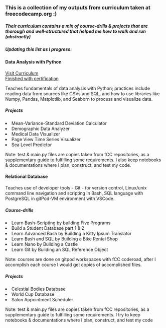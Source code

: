 <h3> This is a collection of my outputs from curriculum taken at freecodecamp.org :) </h3>
<h5> Their curriculum contains a mix of course-drills & projects that are thorough and well-structured that helped me how to walk and run (abstractly) </h5>
<h5> Updating this list as I progress: </h5>

<h4>Data Analysis with Python</h4>
<a href="https://www.freecodecamp.org/learn/data-analysis-with-python" target="_blank">Visit Curriculum</a><br>
<a href="https://www.freecodecamp.org/certification/KmblyT/data-analysis-with-python-v7" target="_blank"> Finished with certification</a>
<p>Teaches fundamentals of data analysis with Python;
  practices include reading data from sources like CSVs and SQL, 
  and how to use libraries like Numpy, Pandas, Matplotlib, and Seaborn to process and visualize data.
</p>

<h5>Projects</h5>
<li>Mean-Variance-Standard Deviation Calculator</li>
<li>Demographic Data Analyzer</li>
<li>Medical Data Visualizer</li>
<li>Page View Time Series Visualizer</li>
<li>Sea Level Predictor</li>

<p> 
 Note: test & main.py files are copies taken from fCC repositories, as a supplementary guide to fulfilling some requirements.
 I also keep notebooks & documentations where I plan, construct, and test my code.
</p>

<h4>Relational Database</h4>
<p>
Teaches use of developer tools - Git - for version control, Linux/unix command line navigation and scripting in Bash,
 SQL language with PostgreSQL in gitPod-VM environment with VSCode. 
</p>
<h5>Course-drills</h5>
<li>Learn Bash-Scripting by building Five Programs</li>
<li>Build a Student Database part 1 & 2</li>
<li>Learn Advanced Bash by Building a Kitty Ipsum Translator</li>
<li>Learn Bash and SQL by Building a Bike Rental Shop</li>
<li>Learn Nano by Building a Castle </li>
<li>Learn Git by Building an SQL Reference Object</li>

<p> 
 Note: courses are done on gitpod workspaces with fCC coderoad, after I accomplish each course I would get copies of accomplished files.
</p>

<h5>Projects</h5>
<li> Celestial Bodies Database</li>
<li> World Cup Database</li>
<li>Salon Appointment Scheduler</li>


<p> 
 Note: test & main.py files are copies taken from fCC repositories, as a supplementary guide to fulfilling some requirements.
 I try to keep notebooks & documentations where I plan, construct, and test my code
</p>

